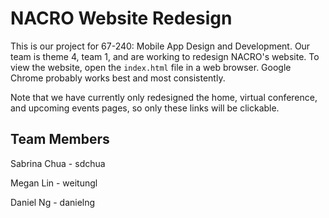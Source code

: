 # NACRO Website Redesign
This is our project for 67-240: Mobile App Design and Development. Our team is theme 4, team 1, and are working to redesign NACRO's website. To view the website, open the `index.html` file in a web browser. Google Chrome probably works best and most consistently.

Note that we have currently only redesigned the home, virtual conference, and upcoming events pages, so only these links will be clickable.

## Team Members
Sabrina Chua - sdchua

Megan Lin - weitungl

Daniel Ng - danielng

